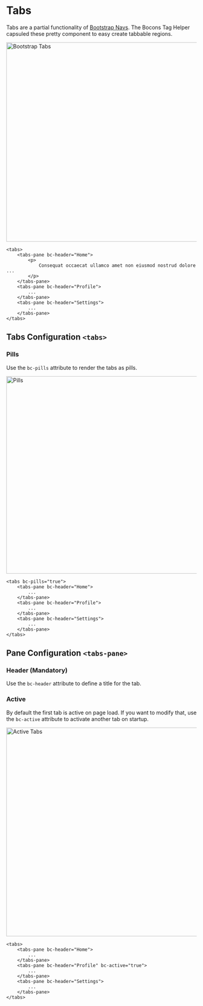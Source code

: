 # Tabs

Tabs are a partial functionality of [Bootstrap Navs](https://getbootstrap.com/docs/4.0/components/navs/). The Bocons Tag Helper capsuled these pretty component to easy create tabbable regions.

<img class="img-shadow img-responsive center-block" src="https://raw.githubusercontent.com/brecons/bootstrap-tag-helper/master/docs/images/tabs_01.PNG" width="526" alt="Bootstrap Tabs">

```markup
<tabs>
    <tabs-pane bc-header="Home">
        <p>
            Consequat occaecat ullamco amet non eiusmod nostrud dolore ...
        </p>
    </tabs-pane>
    <tabs-pane bc-header="Profile">
        ...
    </tabs-pane>
    <tabs-pane bc-header="Settings">
        ...
    </tabs-pane>
</tabs>
```

## Tabs Configuration `<tabs>`

### Pills

Use the `bc-pills` attribute to render the tabs as pills.

<img class="img-shadow img-responsive center-block" src="https://raw.githubusercontent.com/brecons/bootstrap-tag-helper/master/docs/images/tabs_02.PNG" width="521" alt="Pills">

```markup
<tabs bc-pills="true">
    <tabs-pane bc-header="Home">
        ...
    </tabs-pane>
    <tabs-pane bc-header="Profile">
        ...
    </tabs-pane>
    <tabs-pane bc-header="Settings">
        ...
    </tabs-pane>
</tabs>
```

## Pane Configuration `<tabs-pane>`

### Header (Mandatory)

Use the `bc-header` attribute to define a title for the tab.

### Active

By default the first tab is active on page load. If you want to modify that, use the `bc-active` attribute to activate another tab on startup.

<img class="img-shadow img-responsive center-block" src="https://raw.githubusercontent.com/brecons/bootstrap-tag-helper/master/docs/images/tabs_03.PNG" width="551" alt="Active Tabs">

```markup
<tabs>
    <tabs-pane bc-header="Home">
        ...
    </tabs-pane>
    <tabs-pane bc-header="Profile" bc-active="true">
        ...
    </tabs-pane>
    <tabs-pane bc-header="Settings">
        ...
    </tabs-pane>
</tabs>
```